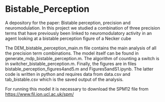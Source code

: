 # Bistable_Perception

A depository for the paper: Bistable perception, precision and neuromodulation. 
In this project we studied a combination of three precision terms that have previously been linked to neuromodulatory activity in an agent looking at a bistable perception figure of a Necker cube

The DEM_bistable_perception_main.m file contains the main analysis of all the precision term combinations. The model itself can be found in generate_mdp_bistable_perception.m. The algorithm of counting a switch is in switcher_bistable_perception.m. Finally, the figures are in files bistable_perception_figures4and5.m and Figures5andS1.ipynb. The latter code is written in python and requires data from data.csv and tab_bistable.csv which is the saved output of the analysis.

For running this model it is necessary to download the SPM12 file from https://www.fil.ion.ucl.ac.uk/spm/
